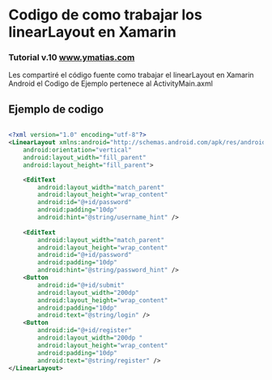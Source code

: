 # Codigo de como trabajar los linearLayout en Xamarin
### Tutorial v.10 www.ymatias.com
  
 Les compartiré el código fuente como trabajar el linearLayout en Xamarin Android
 el Codigo de Ejemplo pertenece al ActivityMain.axml

## Ejemplo de codigo

```xml

<?xml version="1.0" encoding="utf-8"?>
<LinearLayout xmlns:android="http://schemas.android.com/apk/res/android"
    android:orientation="vertical"
    android:layout_width="fill_parent"
    android:layout_height="fill_parent">

    <EditText
        android:layout_width="match_parent"
        android:layout_height="wrap_content"
        android:id="@+id/password"
        android:padding="10dp"
        android:hint="@string/username_hint" />
    
    <EditText
        android:layout_width="match_parent"
        android:layout_height="wrap_content"
        android:id="@+id/password"
        android:padding="10dp"
        android:hint="@string/password_hint" />
    <Button
        android:id="@+id/submit"
        android:layout_width="200dp"
        android:layout_height="wrap_content"
        android:padding="10dp"
        android:text="@string/login" />
    <Button
        android:id="@+id/register"
        android:layout_width="200dp "
        android:layout_height="wrap_content"
        android:padding="10dp"
        android:text="@string/register" />
</LinearLayout>



```